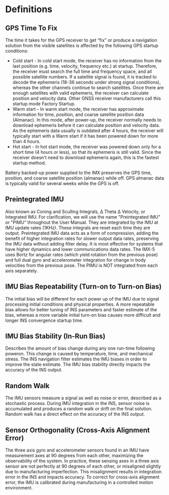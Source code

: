 # Definitions

## GPS Time To Fix

The time it takes for the GPS receiver to get “fix” or produce a navigation solution from the visible satellites is affected by the following GPS startup conditions:

- Cold start - In cold start mode, the receiver has no information from the last position (e.g. time, velocity, frequency etc.) at startup. Therefore, the receiver must search the full time and frequency space, and all possible satellite numbers. If a satellite signal is found, it is tracked to decode the ephemeris (18-36 seconds under strong signal conditions), whereas the other channels continue to search satellites. Once there are enough satellites with valid ephemeris, the receiver can calculate position and velocity data. Other GNSS receiver manufacturers call this startup mode Factory Startup.
- Warm start - In warm start mode, the receiver has approximate information for time, position, and coarse satellite position data (Almanac). In this mode, after power-up, the receiver normally needs to download ephemeris before it can calculate position and velocity data. As the ephemeris data usually is outdated after 4 hours, the receiver will typically start with a Warm start if it has been powered down for more than 4 hours.
- Hot start - In hot start mode, the receiver was powered down only for a short time (4 hours or less), so that its ephemeris is still valid. Since the receiver doesn't need to download ephemeris again, this is the fastest startup method.

Battery backed-up power supplied to the IMX preserves the GPS time, position, and coarse satellite position (almanac) while off.  GPS almanac data is typically valid for several weeks while the GPS is off.

## Preintegrated IMU

Also known as Coning and Sculling Integrals, Δ Theta Δ Velocity, or Integrated IMU.  For clarification, we will use the name "Preintegrated IMU" or "PIMU" throughout the User Manual. They are integrated by the IMU at IMU update rates (1KHz). These integrals are reset each time they are output. Preintegrated IMU data acts as a form of compression, adding the benefit of higher integration rates for slower output data rates, preserving the IMU data without adding filter delay. It is most effective for systems that have higher dynamics and lower communications data rates.  The IMX-5 uses Bortz for angular rates (which yield rotation from the previous pose) and full dual gyro and accelerometer integration for change in body velocities from the previous pose.  The PIMU is NOT integrated from each axis separately.

## IMU Bias Repeatability (Turn-on to Turn-on Bias)

The initial bias will be different for each power up of the IMU due to signal processing initial conditions and physical properties.  A more repeatable bias allows for better tuning of INS parameters and faster estimate of the bias, whereas a more variable initial turn-on bias causes more difficult and longer INS convergence startup time.

## IMU Bias Stability (In-Run Bias)

Describes the amount of bias change during any one run-time following poweron.  This change is caused by temperature, time, and mechanical stress.  The INS navigation filter estimates the IMU biases in order to improve the state estimate.  The IMU bias stability directly impacts the accuracy of the INS output.   

## Random Walk

The IMU sensors measure a signal as well as noise or error, described as a stochastic process.  During IMU integration in the INS, sensor noise is accumulated and produces a random walk or drift on the final solution.  Random walk has a direct effect on the accuracy of the INS output.

## Sensor Orthogonality (Cross-Axis Alignment Error)

The three axis gyro and accelerometer sensors found in an IMU have measurement axes at 90 degrees from each other, maximizing the observability of the system.  In practice, these sensing axes in a three axis sensor are not perfectly at 90 degrees of each other, or misaligned slightly due to manufacturing imperfection.  This misalignment results in integration error in the INS and impacts accuracy.  To correct for cross-axis alignment error, the IMU is calibrated during manufacturing in a controlled motion environment. 

<!-- COMMENTED OUT UNTIL IT GETS CONTENT

## Dynamic Accuracy

-->
